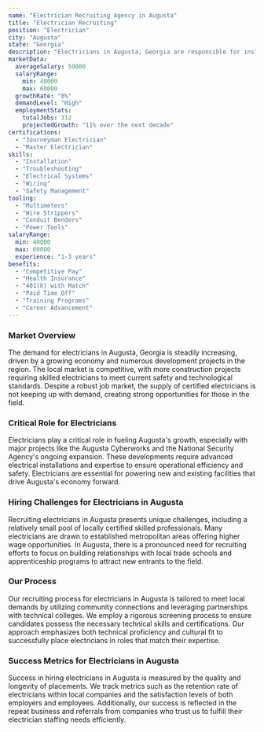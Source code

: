 ```yaml
---
name: "Electrician Recruiting Agency in Augusta"
title: "Electrician Recruiting"
position: "Electrician"
city: "Augusta"
state: "Georgia"
description: "Electricians in Augusta, Georgia are responsible for installing, maintaining and repairing electrical systems in residential, commercial and industrial settings."
marketData:
  averageSalary: 50000
  salaryRange:
    min: 40000
    max: 60000
  growthRate: "8%"
  demandLevel: "High"
  employmentStats:
    totalJobs: 312
    projectedGrowth: "11% over the next decade"
certifications:
  - "Journeyman Electrician"
  - "Master Electrician"
skills:
  - "Installation"
  - "Troubleshooting"
  - "Electrical Systems"
  - "Wiring"
  - "Safety Management"
tooling:
  - "Multimeters"
  - "Wire Strippers"
  - "Conduit Benders"
  - "Power Tools"
salaryRange:
  min: 40000
  max: 60000
  experience: "1-3 years"
benefits:
  - "Competitive Pay"
  - "Health Insurance"
  - "401(k) with Match"
  - "Paid Time Off"
  - "Training Programs"
  - "Career Advancement"
---
```


### Market Overview
The demand for electricians in Augusta, Georgia is steadily increasing, driven by a growing economy and numerous development projects in the region. The local market is competitive, with more construction projects requiring skilled electricians to meet current safety and technological standards. Despite a robust job market, the supply of certified electricians is not keeping up with demand, creating strong opportunities for those in the field.

### Critical Role for Electricians
Electricians play a critical role in fueling Augusta's growth, especially with major projects like the Augusta Cyberworks and the National Security Agency's ongoing expansion. These developments require advanced electrical installations and expertise to ensure operational efficiency and safety. Electricians are essential for powering new and existing facilities that drive Augusta's economy forward.

### Hiring Challenges for Electricians in Augusta
Recruiting electricians in Augusta presents unique challenges, including a relatively small pool of locally certified skilled professionals. Many electricians are drawn to established metropolitan areas offering higher wage opportunities. In Augusta, there is a pronounced need for recruiting efforts to focus on building relationships with local trade schools and apprenticeship programs to attract new entrants to the field.

### Our Process
Our recruiting process for electricians in Augusta is tailored to meet local demands by utilizing community connections and leveraging partnerships with technical colleges. We employ a rigorous screening process to ensure candidates possess the necessary technical skills and certifications. Our approach emphasizes both technical proficiency and cultural fit to successfully place electricians in roles that match their expertise.

### Success Metrics for Electricians in Augusta
Success in hiring electricians in Augusta is measured by the quality and longevity of placements. We track metrics such as the retention rate of electricians within local companies and the satisfaction levels of both employers and employees. Additionally, our success is reflected in the repeat business and referrals from companies who trust us to fulfill their electrician staffing needs efficiently.